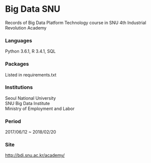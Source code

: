 # Big Data SNU
Records of Big Data Platform Technology course in SNU 4th Industrial Revolution Academy
### Languages
Python 3.6.1, R 3.4.1, SQL
### Packages
Listed in requirements.txt
### Institutions
Seoul National University  
SNU Big Data Institute  
Ministry of Employment and Labor
### Period
2017/06/12 ~ 2018/02/20
### Site
http://bdi.snu.ac.kr/academy/
